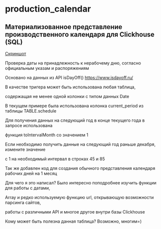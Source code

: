 # production_calendar
## Материализованное представление производственного календаря для Clickhouse (SQL)

[Скриншот](https://github.com/0xMihalich/production_calendar/blob/main/production_calendar.jpg?raw=true)

Проверка даты на принадлежность к нерабочему дню, согласно официальным указам и распоряжениям

Основано на данных из API isDayOff() https://www.isdayoff.ru/

В качестве тригера может быть использована любая таблица,

содержащая не менее одной колонки с типом данных Date

В текущем примере была использована колонка current_period из таблицы TABLE.schedule

Для получения данных на следующий год в конце текущего года в запросе использована

функция toIntervalMonth со значением 1

Если необходимо получить данные на следующий год раньше декабря, измените значение

с 1 на необходимый интервал в строках 45 и 85


Так же добавлен код для создания обычного представления календаря рабочих дней на 1 месяц


Для чего я это написал? Было интересно поподробнее изучить функции для работы с датами,

Array и редко используемую функцию url, открывающую возможности парсинга сайтов,

работы с различными API и многое другое внутри базы Clickhouse


Кому может быть полезна данная таблица? Возможно, многим=)
